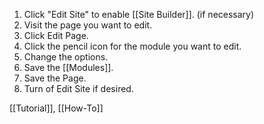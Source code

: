 1. Click "Edit Site" to enable [[Site Builder]]. (if necessary)  
2. Visit the page you want to edit.  
3. Click Edit Page.  
4. Click the pencil icon for the module you want to edit.  
5. Change the options.  
6. Save the [[Modules]].  
7. Save the Page.  
8. Turn of Edit Site if desired.

[[Tutorial]], [[How-To]]
